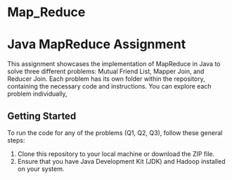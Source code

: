 # Map_Reduce
# Java MapReduce Assignment

This assignment showcases the implementation of MapReduce in Java to solve three different problems: Mutual Friend List, Mapper Join, and Reducer Join. Each problem has its own folder within the repository, containing the necessary code and instructions. You can explore each problem individually,



## Getting Started

To run the code for any of the problems (Q1, Q2, Q3), follow these general steps:

1. Clone this repository to your local machine or download the ZIP file.
2. Ensure that you have Java Development Kit (JDK) and Hadoop installed on your system.



